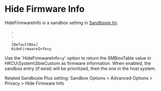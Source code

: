 # Hide Firmware Info

HideFirmwareInfo is a sandbox setting in [Sandboxie Ini](SandboxieIni.md).

```
   .
   .
   .
   [DefaultBox]
   HideFirmwareInfo=y
```

Use the 'HideFirmwareInfo=y' option to return the SMBiosTable value in HKCU\System\SbieCustom as firmware information. When enabled, the sandbox entry (if exist) will be prioritized, then the one in the host system.

Related Sandboxie Plus setting: Sandbox Options > Advanced Options > Privacy > Hide Firmware Info
